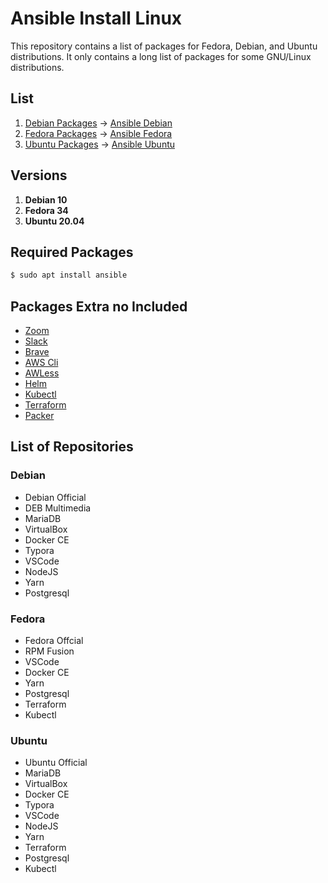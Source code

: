 # Ansible Install Linux

This repository contains a list of packages for Fedora, Debian, and Ubuntu distributions. It only contains a long list of packages for some GNU/Linux distributions.

## List

1. [Debian Packages](ansible-debian/debian-software.md) -> [Ansible Debian](ansible-debian/)
2. [Fedora Packages](ansible-fedora/fedora-software.md) -> [Ansible Fedora](ansible-fedora/)
3. [Ubuntu Packages](ansible-ubuntu/ubuntu-software.md) -> [Ansible Ubuntu](ansible-ubuntu)

## Versions 

1. **Debian 10**
2. **Fedora 34**
3. **Ubuntu 20.04**

## Required Packages

```bash
$ sudo apt install ansible 
```

## Packages Extra no Included

- [Zoom](https://zoom.us/download#client_4meeting)
- [Slack](https://slack.com/intl/en-bo/downloads/linux)
- [Brave](https://brave.com/download/)
- [AWS Cli](https://docs.aws.amazon.com/cli/latest/userguide/install-cliv2-linux.html#cliv2-linux-install)
- [AWLess](https://github.com/wallix/awless/releases)
- [Helm](https://helm.sh/docs/intro/install/)
- [Kubectl](https://kubernetes.io/docs/tasks/tools/install-kubectl-linux/)
- [Terraform](https://www.terraform.io/downloads.html)
- [Packer](https://learn.hashicorp.com/tutorials/packer/get-started-install-cli)

## List of Repositories

### Debian

- Debian Official
- DEB Multimedia
- MariaDB
- VirtualBox
- Docker CE
- Typora
- VSCode
- NodeJS
- Yarn
- Postgresql

### Fedora

- Fedora Offcial
- RPM Fusion
- VSCode
- Docker CE
- Yarn
- Postgresql
- Terraform
- Kubectl

### Ubuntu

- Ubuntu Official
- MariaDB
- VirtualBox
- Docker CE
- Typora
- VSCode
- NodeJS
- Yarn
- Terraform
- Postgresql
- Kubectl
